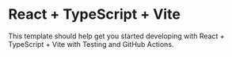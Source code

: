 # React + TypeScript + Vite

This template should help get you started developing with React + TypeScript + Vite with Testing and GitHub Actions.
